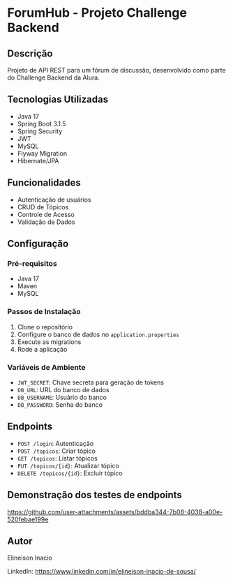 # ForumHub - Projeto Challenge Backend

## Descrição
Projeto de API REST para um fórum de discussão, desenvolvido como parte do Challenge Backend da Alura.

## Tecnologias Utilizadas
- Java 17
- Spring Boot 3.1.5
- Spring Security
- JWT
- MySQL
- Flyway Migration
- Hibernate/JPA

## Funcionalidades
- Autenticação de usuários
- CRUD de Tópicos
- Controle de Acesso
- Validação de Dados

## Configuração

### Pré-requisitos
- Java 17
- Maven
- MySQL

### Passos de Instalação
1. Clone o repositório
2. Configure o banco de dados no `application.properties`
3. Execute as migrations
4. Rode a aplicação

### Variáveis de Ambiente
- `JWT_SECRET`: Chave secreta para geração de tokens
- `DB_URL`: URL do banco de dados
- `DB_USERNAME`: Usuário do banco
- `DB_PASSWORD`: Senha do banco

## Endpoints
- `POST /login`: Autenticação
- `POST /topicos`: Criar tópico
- `GET /topicos`: Listar tópicos
- `PUT /topicos/{id}`: Atualizar tópico
- `DELETE /topicos/{id}`: Excluir tópico

## Demonstração dos testes de endpoints


https://github.com/user-attachments/assets/bddba344-7b08-4038-a00e-520febae199e


## Autor
Elineison Inacio

LinkedIn: https://www.linkedin.com/in/elineison-inacio-de-sousa/
